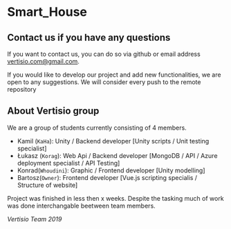 # Smart_House

## Contact us if you have any questions

If you want to contact us, you can do so via github or email address vertisio.com@gmail.com.

If you would like to develop our project and add new functionalities, we are open to any suggestions. We will consider every push to the remote repository

## About Vertisio group

We are a group of students currently consisting of 4 members. 


+ Kamil (`KaHa`): Unity / Backend developer [Unity scripts / Unit testing specialist]
+ Łukasz (`Korag`): Web Api / Backend developer [MongoDB / API / Azure deployment specialist / API Testing]
+ Konrad(`Whoudini`): Graphic / Frontend developer [Unity modelling]
+ Bartosz(`Owner`): Frontend developer [Vue.js scripting specialis / Structure of website]

Project was finished in less then x weeks. Despite the tasking much of work was done interchangable beetween team members.

_Vertisio Team 2019_
